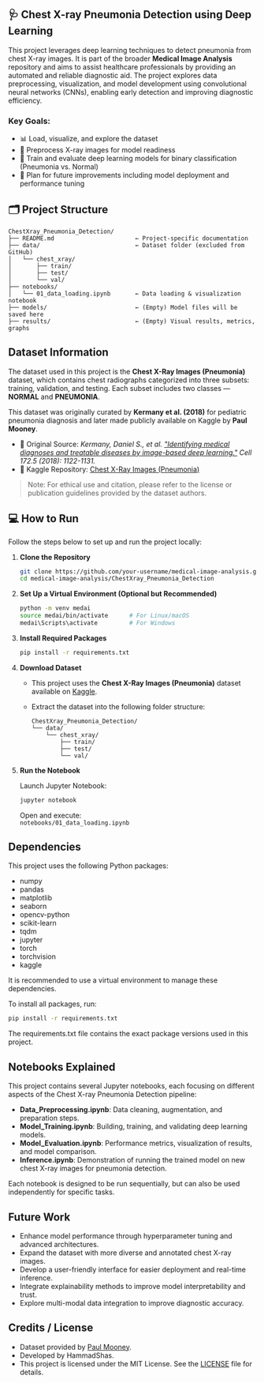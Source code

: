 ## 🩺 Chest X-ray Pneumonia Detection using Deep Learning

This project leverages deep learning techniques to detect pneumonia from chest X-ray images. It is part of the broader **Medical Image Analysis** repository and aims to assist healthcare professionals by providing an automated and reliable diagnostic aid. The project explores data preprocessing, visualization, and model development using convolutional neural networks (CNNs), enabling early detection and improving diagnostic efficiency.

### Key Goals:
- 📊 Load, visualize, and explore the dataset  
- 🧼 Preprocess X-ray images for model readiness  
- 🧠 Train and evaluate deep learning models for binary classification (Pneumonia vs. Normal)  
- 🧪 Plan for future improvements including model deployment and performance tuning
## 🗂️ Project Structure

```
ChestXray_Pneumonia_Detection/
├── README.md                       ← Project-specific documentation
├── data/                           ← Dataset folder (excluded from GitHub)
│   └── chest_xray/
│       ├── train/
│       ├── test/
│       └── val/
├── notebooks/
│   └── 01_data_loading.ipynb       ← Data loading & visualization notebook
├── models/                         ← (Empty) Model files will be saved here
├── results/                        ← (Empty) Visual results, metrics, graphs
```
## Dataset Information

The dataset used in this project is the **Chest X-Ray Images (Pneumonia)** dataset, which contains chest radiographs categorized into three subsets: training, validation, and testing. Each subset includes two classes — **NORMAL** and **PNEUMONIA**.

This dataset was originally curated by **Kermany et al. (2018)** for pediatric pneumonia diagnosis and later made publicly available on Kaggle by **Paul Mooney**.

- 📄 Original Source: *Kermany, Daniel S., et al. ["Identifying medical diagnoses and treatable diseases by image-based deep learning."](https://doi.org/10.1016/j.cell.2018.02.010)* *Cell 172.5 (2018): 1122-1131.*
- 📁 Kaggle Repository: [Chest X-Ray Images (Pneumonia)](https://www.kaggle.com/datasets/paultimothymooney/chest-xray-pneumonia)

> Note: For ethical use and citation, please refer to the license or publication guidelines provided by the dataset authors.
## 💻 How to Run

Follow the steps below to set up and run the project locally:

1. **Clone the Repository**

   ```bash
   git clone https://github.com/your-username/medical-image-analysis.git
   cd medical-image-analysis/ChestXray_Pneumonia_Detection
   ```

2. **Set Up a Virtual Environment (Optional but Recommended)**

   ```bash
   python -m venv medai
   source medai/bin/activate      # For Linux/macOS
   medai\Scripts\activate         # For Windows
   ```

3. **Install Required Packages**

   ```bash
   pip install -r requirements.txt
   ```

4. **Download Dataset**

   - This project uses the **Chest X-Ray Images (Pneumonia)** dataset available on [Kaggle](https://www.kaggle.com/datasets/paultimothymooney/chest-xray-pneumonia).
   - Extract the dataset into the following folder structure:

     ```
     ChestXray_Pneumonia_Detection/
     └── data/
         └── chest_xray/
             ├── train/
             ├── test/
             └── val/
     ```

5. **Run the Notebook**

   Launch Jupyter Notebook:

   ```bash
   jupyter notebook
   ```

   Open and execute:  
   `notebooks/01_data_loading.ipynb`
## Dependencies

This project uses the following Python packages:

- numpy
- pandas
- matplotlib
- seaborn
- opencv-python
- scikit-learn
- tqdm
- jupyter
- torch
- torchvision
- kaggle

It is recommended to use a virtual environment to manage these dependencies.

To install all packages, run:

```bash
pip install -r requirements.txt
```
The requirements.txt file contains the exact package versions used in this project.
## Notebooks Explained

This project contains several Jupyter notebooks, each focusing on different aspects of the Chest X-ray Pneumonia Detection pipeline:

- **Data_Preprocessing.ipynb**: Data cleaning, augmentation, and preparation steps.
- **Model_Training.ipynb**: Building, training, and validating deep learning models.
- **Model_Evaluation.ipynb**: Performance metrics, visualization of results, and model comparison.
- **Inference.ipynb**: Demonstration of running the trained model on new chest X-ray images for pneumonia detection.

Each notebook is designed to be run sequentially, but can also be used independently for specific tasks.
## Future Work

- Enhance model performance through hyperparameter tuning and advanced architectures.
- Expand the dataset with more diverse and annotated chest X-ray images.
- Develop a user-friendly interface for easier deployment and real-time inference.
- Integrate explainability methods to improve model interpretability and trust.
- Explore multi-modal data integration to improve diagnostic accuracy.

## Credits / License

- Dataset provided by [Paul Mooney](https://github.com/ieee8023/covid-chestxray-dataset).
- Developed by HammadShas.
- This project is licensed under the MIT License. See the [LICENSE](../LICENSE) file for details.

